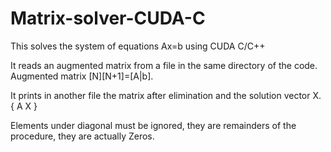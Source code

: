 # Matrix-solver-CUDA-C
This solves the system of equations Ax=b using CUDA C/C++

It reads an augmented matrix from a file in the same directory of the code.
Augmented matrix [N][N+1]=[A|b].

It prints in another file the matrix after elimination and the solution vector X.
{
  A
  X
}

Elements under diagonal must be ignored, they are remainders of the procedure, they are actually Zeros.
